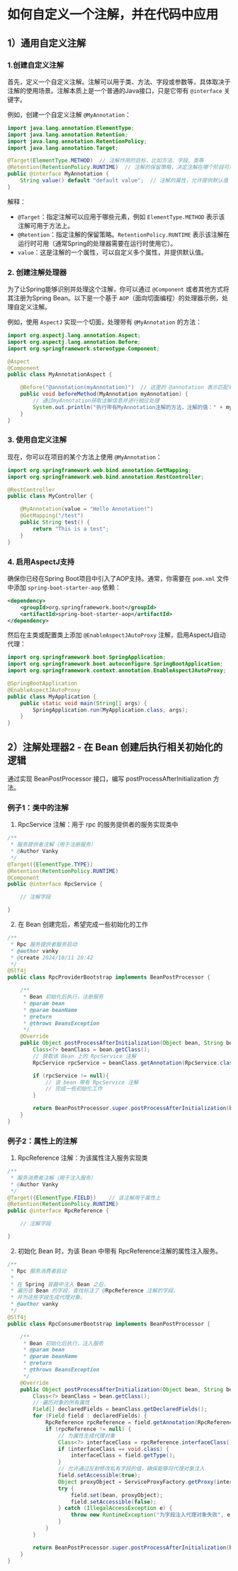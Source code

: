 # 如何自定义一个注解，并在代码中应用



## 1）通用自定义注解

### 1.创建自定义注解

首先，定义一个自定义注解。注解可以用于类、方法、字段或参数等，具体取决于注解的使用场景。注解本质上是一个普通的Java接口，只是它带有 `@interface` 关键字。

例如，创建一个自定义注解 `@MyAnnotation`：

```java
import java.lang.annotation.ElementType;
import java.lang.annotation.Retention;
import java.lang.annotation.RetentionPolicy;
import java.lang.annotation.Target;

@Target(ElementType.METHOD)  // 注解作用的目标，比如方法、字段、类等
@Retention(RetentionPolicy.RUNTIME)  // 注解的保留策略，决定注解在哪个阶段可用
public @interface MyAnnotation {
    String value() default "default value";  // 注解的属性，允许提供默认值
}
```

解释：

- `@Target`：指定注解可以应用于哪些元素，例如 `ElementType.METHOD` 表示该注解可用于方法上。
- `@Retention`：指定注解的保留策略。`RetentionPolicy.RUNTIME` 表示该注解在运行时可用（通常Spring的处理器需要在运行时使用它）。
- `value`：这是注解的一个属性，可以自定义多个属性，并提供默认值。

### 2. 创建注解处理器

为了让Spring能够识别并处理这个注解，你可以通过 `@Component` 或者其他方式将其注册为Spring Bean。以下是一个基于 `AOP`（面向切面编程）的处理器示例，处理自定义注解。

例如，使用 `AspectJ` 实现一个切面，处理带有 `@MyAnnotation` 的方法：

```java
import org.aspectj.lang.annotation.Aspect;
import org.aspectj.lang.annotation.Before;
import org.springframework.stereotype.Component;

@Aspect
@Component
public class MyAnnotationAspect {

    @Before("@annotation(myAnnotation)")  // 这里的 @annotation 表示匹配有这个注解的方法
    public void beforeMethod(MyAnnotation myAnnotation) {
        // 通过myAnnotation获取注解信息并进行相应处理
        System.out.println("执行带有MyAnnotation注解的方法，注解的值：" + myAnnotation.value());
    }
}
```

### 3. 使用自定义注解

现在，你可以在项目的某个方法上使用 `@MyAnnotation`：

```java
import org.springframework.web.bind.annotation.GetMapping;
import org.springframework.web.bind.annotation.RestController;

@RestController
public class MyController {

    @MyAnnotation(value = "Hello Annotation!")
    @GetMapping("/test")
    public String test() {
        return "This is a test";
    }
}
```

### 4. 启用AspectJ支持

确保你已经在Spring Boot项目中引入了AOP支持。通常，你需要在 `pom.xml` 文件中添加 `spring-boot-starter-aop` 依赖：

```xml
<dependency>
    <groupId>org.springframework.boot</groupId>
    <artifactId>spring-boot-starter-aop</artifactId>
</dependency>
```

然后在主类或配置类上添加 `@EnableAspectJAutoProxy` 注解，启用AspectJ自动代理：

```java
import org.springframework.boot.SpringApplication;
import org.springframework.boot.autoconfigure.SpringBootApplication;
import org.springframework.context.annotation.EnableAspectJAutoProxy;

@SpringBootApplication
@EnableAspectJAutoProxy
public class MyApplication {
    public static void main(String[] args) {
        SpringApplication.run(MyApplication.class, args);
    }
}
```

## 2）注解处理器2 - 在 Bean 创建后执行相关初始化的逻辑

通过实现 BeanPostProcessor 接口，编写 postProcessAfterInitialization 方法。

### 例子1：类中的注解

1. RpcService 注解：用于 rpc 的服务提供者的服务实现类中

```java
/**
 * 服务提供者注解（用于注册服务）
 * @Author Vanky
 */
@Target({ElementType.TYPE})
@Retention(RetentionPolicy.RUNTIME)
@Component
public @interface RpcService {

    // 注解字段

}
```

2. 在 Bean 创建完后，希望完成一些初始化的工作

```java
/**
 * Rpc 服务提供者服务启动
 * @author vanky
 * @create 2024/10/11 20:42
 */
@Slf4j
public class RpcProviderBootstrap implements BeanPostProcessor {

    /**
     * Bean 初始化后执行，注册服务
     * @param bean
     * @param beanName
     * @return
     * @throws BeansException
     */
    @Override
    public Object postProcessAfterInitialization(Object bean, String beanName) throws BeansException {
        Class<?> beanClass = bean.getClass();
        // 获取该 Bean 上的 RpcService 注解
        RpcService rpcService = beanClass.getAnnotation(RpcService.class);

        if (rpcService != null){
            // 该 bean 带有 RpcService 注解
            // 完成一些初始化工作
        }

        return BeanPostProcessor.super.postProcessAfterInitialization(bean, beanName);
    }
}
```

### 例子2：属性上的注解

1. RpcReference 注解：为该属性注入服务实现类

```java
/**
 * 服务消费者注解（用于注入服务）
 * @Author Vanky
 */
@Target({ElementType.FIELD})	// 该注解用于属性上
@Retention(RetentionPolicy.RUNTIME)
public @interface RpcReference {

    // 注解字段

}
```

2. 初始化 Bean 时，为该 Bean 中带有 RpcReference注解的属性注入服务。

```java
/**
 * Rpc 服务消费者启动
 *
 * 在 Spring 容器中注入 Bean 之后，
 * 遍历该 Bean 的字段，查找标注了 @RpcReference 注解的字段，
 * 并为这些字段生成代理对象。
 * @author vanky
 */
@Slf4j
public class RpcConsumerBootstrap implements BeanPostProcessor {

    /**
     * Bean 初始化后执行，注入服务
     * @param bean
     * @param beanName
     * @return
     * @throws BeansException
     */
    @Override
    public Object postProcessAfterInitialization(Object bean, String beanName) throws BeansException {
        Class<?> beanClass = bean.getClass();
        // 遍历对象的所有属性
        Field[] declaredFields = beanClass.getDeclaredFields();
        for (Field field : declaredFields) {
            RpcReference rpcReference = field.getAnnotation(RpcReference.class);
            if (rpcReference != null) {
                // 为属性生成代理对象
                Class<?> interfaceClass = rpcReference.interfaceClass();
                if (interfaceClass == void.class) {
                    interfaceClass = field.getType();
                }
                // 允许通过反射修改私有字段的值，确保能够将代理对象注入
                field.setAccessible(true);
                Object proxyObject = ServiceProxyFactory.getProxy(interfaceClass);
                try {
                    field.set(bean, proxyObject);
                    field.setAccessible(false);
                } catch (IllegalAccessException e) {
                    throw new RuntimeException("为字段注入代理对象失败", e);
                }
            }
        }

        return BeanPostProcessor.super.postProcessAfterInitialization(bean, beanName);
    }
}
```